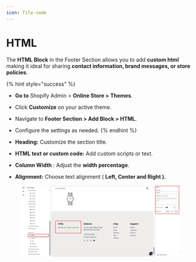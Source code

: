 ```yaml
---
icon: file-code
---
```


# HTML

The **HTML Block** in the Footer Section allows you to add **custom html** making it ideal for sharing **contact information, brand messages, or store policies**.

{% hint style="success" %}
* **Go to** Shopify Admin > **Online Store > Themes**.
* Click **Customize** on your active theme.
* Navigate to **Footer Section > Add Block >  HTML**.
* Configure the settings as needed.
{% endhint %}

* **Heading:** Customize the section title.
* **HTML text or custom code:** Add custom scripts or text.
* **Column Width** : Adjust the **width percentage**.
* **Alignment:** Choose text alignment ( **Left, Center and Right ).**

<figure><img src="../../.gitbook/assets/html.jpg" alt=""><figcaption></figcaption></figure>

